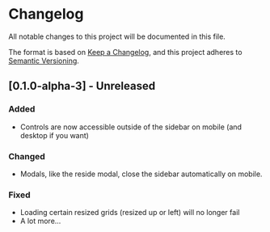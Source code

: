# Changelog

All notable changes to this project will be documented in this file.

The format is based on [Keep a Changelog](https://keepachangelog.com/en/1.1.0/),
and this project adheres to [Semantic Versioning](https://semver.org/spec/v2.0.0.html).

## [0.1.0-alpha-3] - Unreleased

### Added

-   Controls are now accessible outside of the sidebar on mobile (and desktop if you want)

### Changed

-   Modals, like the reside modal, close the sidebar automatically on mobile.

### Fixed

-   Loading certain resized grids (resized up or left) will no longer fail
-   A lot more...
